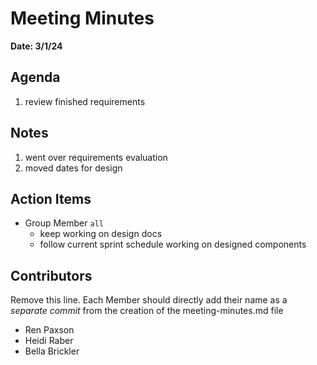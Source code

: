 # Meeting Minutes
**Date: 3/1/24**


## Agenda
1. review finished requirements

## Notes
1. went over requirements evaluation
2. moved dates for design

## Action Items
* Group Member `all`
    * keep working on design docs
    * follow current sprint schedule working on designed components

## Contributors
Remove this line. Each Member should directly add their name as a _separate commit_ from the creation of the meeting-minutes.md file
* Ren Paxson
* Heidi Raber
* Bella Brickler
